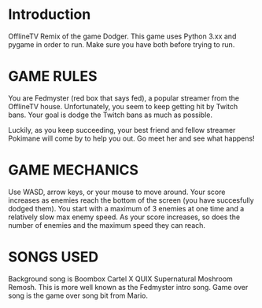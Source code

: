 # Introduction
OfflineTV Remix of the game Dodger.
This game uses Python 3.xx and pygame in order to run. Make sure you have both before trying to run.

# GAME RULES 
You are Fedmyster (red box that says fed), a popular streamer from the OfflineTV house. Unfortunately, you seem to keep getting hit by Twitch bans. Your goal is dodge the Twitch bans as much as possible. 

Luckily, as you keep succeeding, your best friend and fellow streamer Pokimane will come by to help you out. Go meet her and see what happens!

# GAME MECHANICS
Use WASD, arrow keys, or your mouse to move around. Your score increases as enemies reach the bottom of the screen (you have succesfully dodged them). You start with a maximum of 3 enemies at one time and a relatively slow max enemy speed. As your score increases, so does the number of enemies and the maximum speed they can reach.

# SONGS USED
Background song is Boombox Cartel X QUIX Supernatural Moshroom Remosh. This is more well known as the Fedmyster intro song.
Game over song is the game over song bit from Mario.
